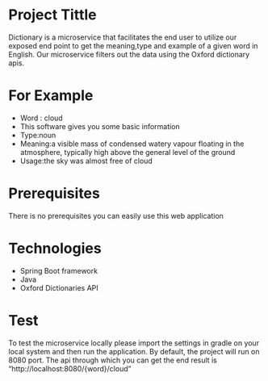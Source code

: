  # Project Tittle
Dictionary is a microservice that facilitates the end user to utilize our exposed end point to get the meaning,type and example of a given word in English. Our microservice filters out the data using the Oxford dictionary apis.  
# For Example
 * Word : cloud
 * This software gives you some basic information
 * Type:noun
 *  Meaning:a visible mass of condensed watery vapour floating in the atmosphere, typically high above the general level of the ground
 * Usage:the sky was almost free of cloud
  
 # Prerequisites
  There is no prerequisites you can easily use this web application
  
 # Technologies
* Spring Boot framework
* Java
* Oxford Dictionaries API
 
 #  Test
  To test the microservice locally please import the settings in gradle on your local system and then run the application. By default, the project will run on 8080 port. The api through which you can get the end result is
“http://localhost:8080/{word}/cloud” 
 
  
  
  
